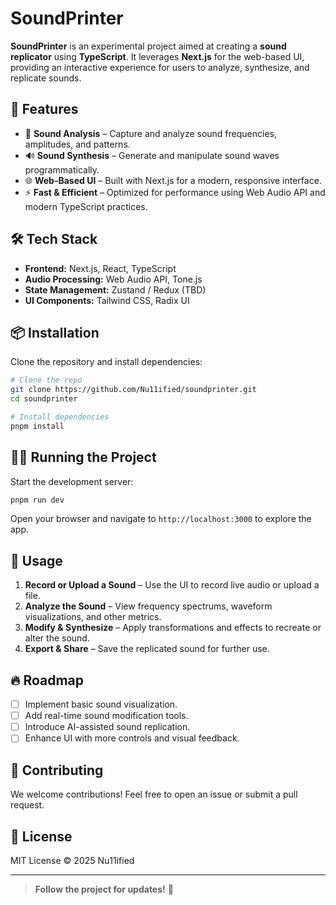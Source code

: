 # SoundPrinter

**SoundPrinter** is an experimental project aimed at creating a **sound replicator** using **TypeScript**. It leverages **Next.js** for the web-based UI, providing an interactive experience for users to analyze, synthesize, and replicate sounds.

## 🚀 Features

- 🎵 **Sound Analysis** – Capture and analyze sound frequencies, amplitudes, and patterns.
- 🔊 **Sound Synthesis** – Generate and manipulate sound waves programmatically.
- 🌐 **Web-Based UI** – Built with Next.js for a modern, responsive interface.
- ⚡ **Fast & Efficient** – Optimized for performance using Web Audio API and modern TypeScript practices.

## 🛠 Tech Stack

- **Frontend:** Next.js, React, TypeScript
- **Audio Processing:** Web Audio API, Tone.js
- **State Management:** Zustand / Redux (TBD)
- **UI Components:** Tailwind CSS, Radix UI

## 📦 Installation

Clone the repository and install dependencies:

```bash
# Clone the repo
git clone https://github.com/Nu11ified/soundprinter.git
cd soundprinter

# Install dependencies
pnpm install
```

## 🏃‍♂️ Running the Project

Start the development server:

```bash
pnpm run dev
```

Open your browser and navigate to `http://localhost:3000` to explore the app.

## 📖 Usage

1. **Record or Upload a Sound** – Use the UI to record live audio or upload a file.
2. **Analyze the Sound** – View frequency spectrums, waveform visualizations, and other metrics.
3. **Modify & Synthesize** – Apply transformations and effects to recreate or alter the sound.
4. **Export & Share** – Save the replicated sound for further use.

## 🔥 Roadmap

- [ ] Implement basic sound visualization.
- [ ] Add real-time sound modification tools.
- [ ] Introduce AI-assisted sound replication.
- [ ] Enhance UI with more controls and visual feedback.

## 🤝 Contributing

We welcome contributions! Feel free to open an issue or submit a pull request.

## 📜 License

MIT License © 2025 Nu11ified

---

> **Follow the project for updates!** 🚀
